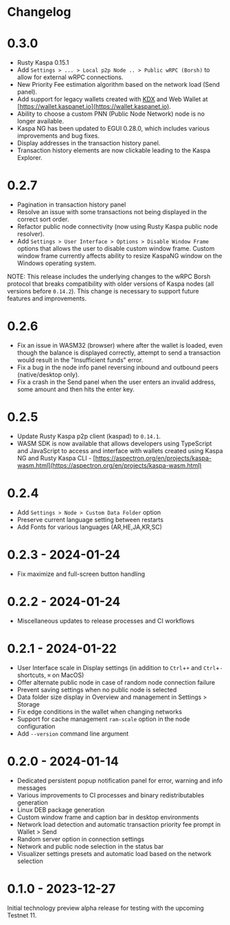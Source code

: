 # Changelog

# 0.3.0

- Rusty Kaspa 0.15.1 
- Add `Settings > ... > Local p2p Node .. > Public wRPC (Borsh)` to allow for external wRPC connections.
- New Priority Fee estimation algorithm based on the network load (Send panel).
- Add support for legacy wallets created with [KDX](https://kdx.app) and Web Wallet at [https://wallet.kaspanet.io](https://wallet.kaspanet.io).
- Ability to choose a custom PNN (Public Node Network) node is no longer available.
- Kaspa NG has been updated to EGUI 0.28.0, which includes various improvements and bug fixes.
- Display addresses in the transaction history panel.
- Transaction history elements are now clickable leading to the Kaspa Explorer.

# 0.2.7

- Pagination in transaction history panel
- Resolve an issue with some transactions not being displayed in the correct sort order.
- Refactor public node connectivity (now using Rusty Kaspa public node resolver).
- Add `Settings > User Interface > Options > Disable Window Frame` options that allows the user to disable custom window frame. Custom window frame currently affects ability to resize KaspaNG window on the Windows operating system.

NOTE: This release includes the underlying changes to the wRPC Borsh protocol that breaks compatibility with older versions of Kaspa nodes (all versions before `0.14.2`). This change is necessary to support future features and improvements.

# 0.2.6

- Fix an issue in WASM32 (browser) where after the wallet is loaded, even though the balance is displayed correctly, attempt to send a transaction would result in the "Insufficient funds" error.
- Fix a bug in the node info panel reversing inbound and outbound peers (native/desktop only).
- Fix a crash in the Send panel when the user enters an invalid address, some amount and then hits the enter key.

# 0.2.5
- Update Rusty Kaspa p2p client (kaspad) to `0.14.1`.
- WASM SDK is now available that allows developers using TypeScript and JavaScript to access and interface with wallets created using Kaspa NG and Rusty Kaspa CLI - [https://aspectron.org/en/projects/kaspa-wasm.html](https://aspectron.org/en/projects/kaspa-wasm.html)

# 0.2.4
- Add `Settings > Node > Custom Data Folder` option
- Preserve current language setting between restarts
- Add Fonts for various languages (AR,HE,JA,KR,SC)

# 0.2.3 - 2024-01-24
- Fix maximize and full-screen button handling

# 0.2.2 - 2024-01-24
- Miscellaneous updates to release processes and CI workflows

# 0.2.1 - 2024-01-22
- User Interface scale in Display settings (in addition to `Ctrl`+`+` and `Ctrl`+`-` shortcuts, `⌘` on MacOS)
- Offer alternate public node in case of random node connection failure
- Prevent saving settings when no public node is selected
- Data folder size display in Overview and management in Settings > Storage
- Fix edge conditions in the wallet when changing networks
- Support for cache management `ram-scale` option in the node configuration
- Add `--version` command line argument

# 0.2.0 - 2024-01-14
- Dedicated persistent popup notification panel for error, warning and info messages
- Various improvements to CI processes and binary redistributables generation
- Linux DEB package generation
- Custom window frame and caption bar in desktop environments
- Network load detection and automatic transaction priority fee prompt in Wallet > Send
- Random server option in connection settings
- Network and public node selection in the status bar
- Visualizer settings presets and automatic load based on the network selection

# 0.1.0 - 2023-12-27
Initial technology preview alpha release for testing with the upcoming Testnet 11. 
